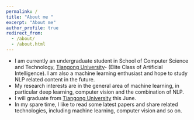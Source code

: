 ```yaml
---
permalink: /
title: "About me "
excerpt: "About me"
author_profile: true
redirect_from: 
  - /about/
  - /about.html
---
```


* I am currently an undergraduate student in School of Computer Science and Technology, [Tiangong University](<http://www.tjpu.edu.cn/>)- (Elite Class of Artificial Intelligence).  I am also a machine learning enthusiast and hope to study NLP related content in the future.
* My research interests are in the general area of machine learning, in particular deep learning, computer vision and the combination of NLP.
* I will graduate from [Tiangong University](<http://www.tjpu.edu.cn/>) this June.
* In my spare time, I like to read some latest papers and share related technologies, including machine learning, computer vision and so on.
